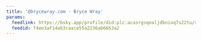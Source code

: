 ```yaml
---
title: '@brycewray.com - Bryce Wray'
params:
  feedlink: https://bsky.app/profile/did:plc:acasrgsqealjdbnioq7s22tu/rss
  feedid: f4ee3af14ab3caace55a2236a66653a2
---
```

